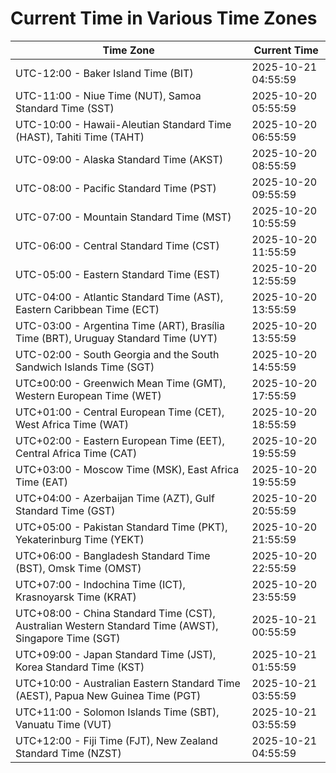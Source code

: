# Current Time in Various Time Zones

| Time Zone | Current Time |
|-----------|--------------|
| UTC-12:00 - Baker Island Time (BIT) | 2025-10-21 04:55:59 |
| UTC-11:00 - Niue Time (NUT), Samoa Standard Time (SST) | 2025-10-20 05:55:59 |
| UTC-10:00 - Hawaii-Aleutian Standard Time (HAST), Tahiti Time (TAHT) | 2025-10-20 06:55:59 |
| UTC-09:00 - Alaska Standard Time (AKST) | 2025-10-20 08:55:59 |
| UTC-08:00 - Pacific Standard Time (PST) | 2025-10-20 09:55:59 |
| UTC-07:00 - Mountain Standard Time (MST) | 2025-10-20 10:55:59 |
| UTC-06:00 - Central Standard Time (CST) | 2025-10-20 11:55:59 |
| UTC-05:00 - Eastern Standard Time (EST) | 2025-10-20 12:55:59 |
| UTC-04:00 - Atlantic Standard Time (AST), Eastern Caribbean Time (ECT) | 2025-10-20 13:55:59 |
| UTC-03:00 - Argentina Time (ART), Brasília Time (BRT), Uruguay Standard Time (UYT) | 2025-10-20 13:55:59 |
| UTC-02:00 - South Georgia and the South Sandwich Islands Time (SGT) | 2025-10-20 14:55:59 |
| UTC±00:00 - Greenwich Mean Time (GMT), Western European Time (WET) | 2025-10-20 17:55:59 |
| UTC+01:00 - Central European Time (CET), West Africa Time (WAT) | 2025-10-20 18:55:59 |
| UTC+02:00 - Eastern European Time (EET), Central Africa Time (CAT) | 2025-10-20 19:55:59 |
| UTC+03:00 - Moscow Time (MSK), East Africa Time (EAT) | 2025-10-20 19:55:59 |
| UTC+04:00 - Azerbaijan Time (AZT), Gulf Standard Time (GST) | 2025-10-20 20:55:59 |
| UTC+05:00 - Pakistan Standard Time (PKT), Yekaterinburg Time (YEKT) | 2025-10-20 21:55:59 |
| UTC+06:00 - Bangladesh Standard Time (BST), Omsk Time (OMST) | 2025-10-20 22:55:59 |
| UTC+07:00 - Indochina Time (ICT), Krasnoyarsk Time (KRAT) | 2025-10-20 23:55:59 |
| UTC+08:00 - China Standard Time (CST), Australian Western Standard Time (AWST), Singapore Time (SGT) | 2025-10-21 00:55:59 |
| UTC+09:00 - Japan Standard Time (JST), Korea Standard Time (KST) | 2025-10-21 01:55:59 |
| UTC+10:00 - Australian Eastern Standard Time (AEST), Papua New Guinea Time (PGT) | 2025-10-21 03:55:59 |
| UTC+11:00 - Solomon Islands Time (SBT), Vanuatu Time (VUT) | 2025-10-21 03:55:59 |
| UTC+12:00 - Fiji Time (FJT), New Zealand Standard Time (NZST) | 2025-10-21 04:55:59 |
